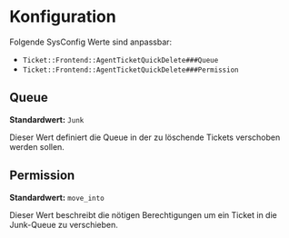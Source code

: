 # Konfiguration

Folgende SysConfig Werte sind anpassbar:

- `Ticket::Frontend::AgentTicketQuickDelete###Queue`
- `Ticket::Frontend::AgentTicketQuickDelete###Permission`

## Queue

**Standardwert:** `Junk`

Dieser Wert definiert die Queue in der zu löschende Tickets verschoben werden sollen.

## Permission

**Standardwert:** `move_into`

Dieser Wert beschreibt die nötigen Berechtigungen um ein Ticket in die Junk-Queue zu verschieben.
